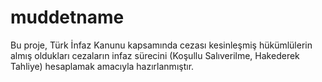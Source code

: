 # muddetname
Bu proje, Türk İnfaz Kanunu kapsamında cezası kesinleşmiş hükümlülerin almış oldukları cezaların infaz sürecini (Koşullu Salıverilme, Hakederek Tahliye) hesaplamak amacıyla hazırlanmıştır.
